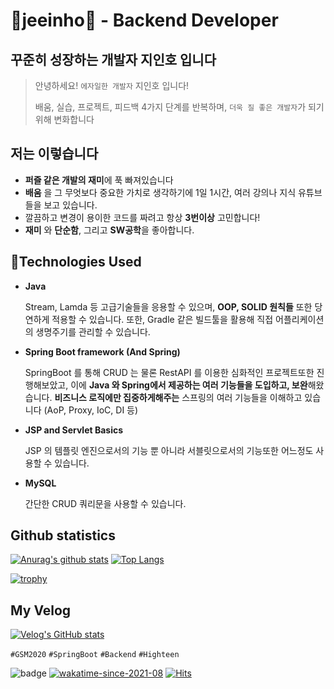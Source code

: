 # 🍦jeeinho🍦 - Backend Developer
## 꾸준히 성장하는 개발자 지인호 입니다
> 안녕하세요! `에자일한 개발자` 지인호 입니다!
> 
> 배움, 실습, 프로젝트, 피드백 4가지 단계를 반복하며, `더욱 질 좋은 개발자`가 되기 위해 변화합니다

## 저는 이렇습니다
-  **퍼즐 같은 개발의 재미**에 푹 빠져있습니다   
- **배움** 을 그 무엇보다 중요한 가치로 생각하기에 1일 1시간, 여러 강의나 지식 유튜브들을 보고 있습니다.
- 깔끔하고 변경이 용이한 코드를 짜려고 항상 **3번이상** 고민합니다!
- **재미** 와 **단순함**, 그리고 **SW공학**을 좋아합니다.

## 📘Technologies Used
- **Java**
    
    Stream, Lamda 등 고급기술들을 응용할 수 있으며, **OOP, SOLID 원칙들** 또한 당연하게 적용할 수 있습니다. 또한, Gradle 같은 빌드툴을 활용해 직접 어플리케이션의 생명주기를 관리할 수 있습니다.
    
- **Spring Boot framework (And Spring)**
    
    SpringBoot 를 통해 CRUD 는 물론 RestAPI 를 이용한 심화적인 프로젝트또한 진행해보았고, 이에 **Java 와 Spring에서 제공하는 여러 기능들을 도입하고, 보완**해왔습니다.
    **비즈니스 로직에만 집중하게해주는** 스프링의 여러 기능들을 이해하고 있습니다 (AoP, Proxy, IoC, DI 등)
    
- **JSP and Servlet Basics**
    
    JSP 의 템플릿 엔진으로서의 기능 뿐 아니라 서블릿으로서의 기능또한 어느정도 사용할 수 있습니다.
    
- **MySQL**
    
    간단한 CRUD 쿼리문을 사용할 수 있습니다.
    
## Github statistics
[![Anurag's github stats](https://github-readme-stats.vercel.app/api?username=key-del-jeeinho&show_icons=true&theme=vuefy)](https://github.com/key-del-jeeinho/github-readme-stats)
[![Top Langs](https://github-readme-stats.vercel.app/api/top-langs/?username=key-del-jeeinho&hide=r,jupyter%20notebook,c%23)](https://github.com/anuraghazra/github-readme-stats)

[![trophy](https://github-profile-trophy.vercel.app/?username=key-del-jeeinho&no-frame=true&row=1&column=6&no-bg=true)](https://github.com/ryo-ma/github-profile-trophy?)
## My Velog
[![Velog's GitHub stats](https://velog-readme-stats.vercel.app/api?name=xylopeofficial)](https://velog.io/@xylopeofficial/%EC%86%8C%EB%A7%88%EA%B3%A0%EA%B0%80-%EA%B3%A0%EC%A1%B8%EC%B7%A8%EC%97%85%EC%9D%84-%EC%A4%80%EB%B9%84%ED%95%98%EB%8A%94-%EB%B0%A9%EB%B2%95)

`#GSM2020` `#SpringBoot` `#Backend` `#Highteen`


![badge](https://img.shields.io/badge/github-GIVEME--STAR-red)
[![wakatime-since-2021-08](https://wakatime.com/badge/user/9ac46ecd-614f-4eb7-be89-6776962877a4.svg)](https://wakatime.com/@9ac46ecd-614f-4eb7-be89-6776962877a4)
[![Hits](https://hits.seeyoufarm.com/api/count/incr/badge.svg?url=https%3A%2F%2Fgithub.com%2FDavidHabot&count_bg=%234FC83D&title_bg=%23555555&icon=&icon_color=%23E7E7E7&title=hits&edge_flat=false)](https://hits.seeyoufarm.com)
